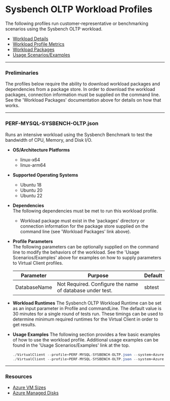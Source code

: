 # Sysbench OLTP Workload Profiles

The following profiles run customer-representative or benchmarking scenarios using the Sysbench OLTP workload.

* [Workload Details](./Sysbench.md)  
* [Workload Profile Metrics](./SysbenchOLTPMetrics.md)  
* [Workload Packages](./DependencyPackages.md)
* [Usage Scenarios/Examples](./UsageScenarios.md)

-----------------------------------------------------------------------

### Preliminaries
The profiles below require the ability to download workload packages and dependencies from a package store. In order to download the workload packages, connection information must be supplied on the command line. See the 'Workload Packages' documentation above for details on how that works.

-----------------------------------------------------------------------

### PERF-MYSQL-SYSBENCH-OLTP.json

Runs an intensive workload using the Sysbench Benchmark to test the bandwidth of CPU, Memory, and Disk I/O.

* **OS/Architecture Platforms**
  * linux-x64
  * linux-arm64

* **Supported Operating Systems**
  * Ubuntu 18
  * Ubuntu 20
  * Ubuntu 22

* **Dependencies**  
  The following dependencies must be met to run this workload profile.

  * Workload package must exist in the 'packages' directory or connection information for the package store supplied on the command line (see 'Workload Packages' link above).

* **Profile Parameters**  
  The following parameters can be optionally supplied on the command line to modify the behaviors of the workload. See the 'Usage Scenarios/Examples' above for examples on how to supply parameters to Virtual Client profiles.

  | Parameter                 | Purpose                                                                                                                 |Default      |
  |---------------------------|-------------------------------------------------------------------------------------------------------------------------|-------------|
  | DatabaseName              | Not Required. Configure the name of database under test.                                                                |sbtest          |

* **Workload Runtimes**
  The Sysbench OLTP Workload Runtime can be set as an input parameter in Profile and commandLine. The default value is 30 minutes for a single round of tests run.
  These timings can be used to determine minimum required runtimes for the Virtual Client in order to get results.

* **Usage Examples**
  The following section provides a few basic examples of how to use the workload profile. Additional usage examples can be found in the
  'Usage Scenarios/Examples' link at the top.

  <div style="font-size:10pt">

  ``` csharp
  ./VirtualClient --profile=PERF-MYSQL-SYSBENCH-OLTP.json --system=Azure --timeout=1440 --scenarios=oltp_read_write_T1_TB4_REC100
  ./VirtualClient --profile=PERF-MYSQL-SYSBENCH-OLTP.json --system=Azure --timeout=1440 --scenarios=oltp_read_write_T1_TB4_REC100 --parameters="DatabaseName=mytestDB"
  ```
  </div>

-----------------------------------------------------------------------

### Resources

* [Azure VM Sizes](https://docs.microsoft.com/en-us/azure/virtual-machines/sizes)
* [Azure Managed Disks](https://azure.microsoft.com/en-us/pricing/details/managed-disks/)